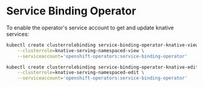 # Service Binding Operator

To enable the operator's service account to get and update knative services:

```bash
kubectl create clusterrolebinding service-binding-operator-knative-view \
    --clusterrole=knative-serving-namespaced-view \
    --serviceaccount='openshift-operators:service-binding-operator'

kubectl create clusterrolebinding service-binding-operator-knative-edit \
    --clusterrole=knative-serving-namespaced-edit \
    --serviceaccount='openshift-operators:service-binding-operator'
```
